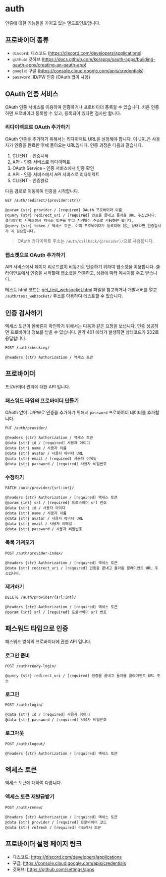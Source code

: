 # auth

인증에 대한 기능들을 가지고 있는 엔드포인트입니다.

## 프로바이더 종류

- `discord`: 디스코드 (https://discord.com/developers/applications)
- `github`: 깃허브 (https://docs.github.com/ko/apps/oauth-apps/building-oauth-apps/creating-an-oauth-app)
- `google`: 구글 (https://console.cloud.google.com/apis/credentials)
- `password`: ID/PW 인증 (OAuth 없이 사용)


## OAuth 인증 서비스

OAuth 인증 서비스를 이용하여 인증하거나 프로바이더 등록할 수 있습니다.
처음 인증하면 프로바이더 등록할 수 있고, 등록되어 있다면 검사만 합니다.

### 리다이렉트로 OAuth 추가하기

OAuth 인증을 추가하기 위해서는 리다이렉트 URL을 설정해야 합니다. 이 URL은 사용자가 인증을 완료한 후에 돌아오는 URL입니다.
인증 과정은 다음과 같습니다.

1. CLIENT - 인증시작
2. API - 인증 서비스로 리다이렉트
3. OAuth Service - 인증 서비스에서 인증 확인
4. API - 인증 서비스에서 API 서비스로 리다이렉트
5. CLIENT - 인증완료

다음 경로로 이동하여 인증을 시작합니다.

```
GET /auth/redirect/{provider:str}/

@param {str} provider / [required] OAuth 프로바이더 이름
@query {str} redirect_uri / [required] 인증을 끝내고 돌아올 URL 주소입니다. 클라이언트 서비스에서 엑세스 토큰을 받고 처리하는 주소로 사용하면 됩니다.
@query {str} token / 엑세스 토큰. 이미 프로바이더가 등록되어 있는 상태라면 인증검사가 꼭 필요합니다.
```

> OAuth 리다이렉트 주소는 `/auth/callback/{provider}/`으로 사용합니다.

### 웹소켓으로 OAuth 추가하기

API 서비스에서 페이지 리로드없이 비동기로 인증하기 위하여 웹소켓을 이용합니다.
클라이언트에서 인증을 시작할때 웹소켓을 연결하고, 상황에 따라 메시지를 주고 받습니다.

테스트 html 코드는 [get_test_websocket.html](./get_test_websocket.html) 파일을 참고하거나 개발서버를 열고 `/auth/test_websocket/` 주소를 이용하여 테스트할 수 있습니다.


## 인증 검사하기

엑세스 토큰이 올바른지 확인하기 위해서는 다음과 같은 요청을 보냅니다.
인증 성공하면 프로바이더 정보를 받을 수 있습니다. 만약 401 에러가 발생하면 상태코드가 202로 응답합니다.

```
POST /auth/checking/

@headers {str} Authorization / 액세스 토큰
```


## 프로바이더

프로바이더 관리에 대한 API 입니다.

### 패스워드 타입의 프로바이더 만들기

OAuth 없이 ID/PW로 인증을 추가하기 위해서 `password` 프로바이더 데이터를 추가합니다.

```
PUT /auth/provider/

@headers {str} Authorization / 액세스 토큰
@data {str} id / [required] 사용자 아이디
@data {str} name / 사용자 이름
@data {str} avatar / 사용자 아바타 URL
@data {str} email / [required] 사용자 이메일
@data {str} password / [required] 사용자 비밀번호
```

### 수정하기

```
PATCH /auth/provider/{srl:int}/

@headers {str} Authorization / [required] 액세스 토큰
@param {int} srl / [required] 프로바이더 srl 번호
@data {str} id / 사용자 아이디
@data {str} name / 사용자 이름
@data {str} avatar / 사용자 아바타 URL
@data {str} email / 사용자 이메일
@data {str} password / 사용자 비밀번호
```

### 목록 가져오기

```
POST /auth/provider-index/

@headers {str} Authorization / [required] 액세스 토큰
@data {str} redirect_uri / [required] 인증을 끝내고 돌아올 클라이언트 URL 주소입니다.
```

### 제거하기

```
DELETE /auth/provider/{srl:int}/

@headers {str} Authorization / [required] 액세스 토큰
@param {int} srl / [required] 프로바이더 srl 번호
```


## 패스워드 타입으로 인증

패스워드 방식의 프로바이더에 관한 API 입니다.

### 로그인 준비

```
POST /auth/ready-login/

@query {str} redirect_uri / [required] 인증을 끝내고 돌아올 클라이언트 URL 주소
```

### 로그인

```
POST /auth/login/

@data {str} id / [required] 사용자 아이디
@data {str} password / [required] 사용자 비밀번호
```

### 로그아웃

```
POST /auth/logout/

@headers {str} Authorization / [required] 액세스 토큰
```


## 엑세스 토큰

엑세스 토큰에 대하여 다룹니다.

### 엑세스 토큰 재발급받기

```
POST /auth/renew/

@headers {str} Authorization / [required] 액세스 토큰
@data {str} provider / [required] 프로바이더 코드
@data {str} refresh / [required] 리프레시 토큰
```


## 프로바이더 설정 페이지 링크

- 디스코드: https://discord.com/developers/applications
- 구글: https://console.cloud.google.com/apis/credentials
- 깃허브: https://github.com/settings/apps
